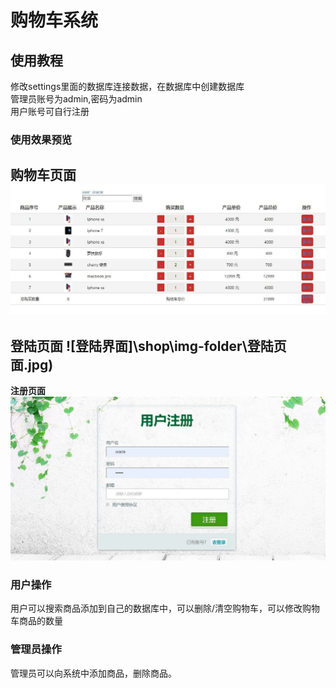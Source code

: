 # 购物车系统
## 使用教程
修改settings里面的数据库连接数据，在数据库中创建数据库  
管理员账号为admin,密码为admin  
用户账号可自行注册  

### 使用效果预览
**购物车页面**  
![购物车界面](shop\img-folder\购物车页面.jpg)
---
**登陆页面**
![登陆界面]\shop\img-folder\登陆页面.jpg)
---
**注册页面**
![注册界面](shop\img-folder\注册页面.jpg)

### 用户操作
用户可以搜索商品添加到自己的数据库中，可以删除/清空购物车，可以修改购物车商品的数量  
### 管理员操作
管理员可以向系统中添加商品，删除商品。

